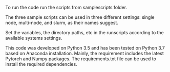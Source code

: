 To run the code run the scripts from samplescripts folder.

The three sample scripts can be used in three different 
settings: single node, multi-node, and slurm, as their names suggest.

Set the variables, the directory paths, etc in the runscripts according to
the available systems settings.

This code was developed on Python 3.5 and has been tested on Python 3.7 based on Anaconda installation. Mainly, the requirement includes the latest Pytorch and Numpy packages. 
The requirements.txt file can be used to install the required dependencies.
